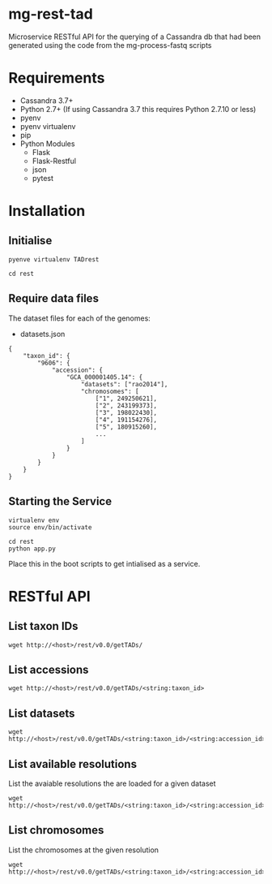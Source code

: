# mg-rest-tad
Microservice RESTful API for the querying of a Cassandra db that had been generated using the code from the mg-process-fastq scripts

# Requirements
- Cassandra 3.7+
- Python 2.7+ (If using Cassandra 3.7 this requires Python 2.7.10 or less)
- pyenv
- pyenv virtualenv
- pip
- Python Modules
  - Flask
  - Flask-Restful
  - json
  - pytest

# Installation
## Initialise
```
pyenve virtualenv TADrest

cd rest
```

## Require data files
The dataset files for each of the genomes:

- datasets.json
```
{
    "taxon_id": {
        "9606": {
            "accession": {
                "GCA_000001405.14": {
                    "datasets": ["rao2014"],
                    "chromosomes": [
                        ["1", 249250621],
                        ["2", 243199373],
                        ["3", 198022430],
                        ["4", 191154276],
                        ["5", 180915260],
                        ...
                    ]
                }
            }
        }
    }
}
```

## Starting the Service
```
virtualenv env
source env/bin/activate

cd rest
python app.py
```

Place this in the boot scripts to get intialised as a service.

# RESTful API
## List taxon IDs
```
wget http://<host>/rest/v0.0/getTADs/
```

## List accessions
```
wget http://<host>/rest/v0.0/getTADs/<string:taxon_id>
```

## List datasets
```
wget http://<host>/rest/v0.0/getTADs/<string:taxon_id>/<string:accession_id>/datasets
```

## List available resolutions
List the avaiable resolutions the are loaded for a given dataset
```
wget http://<host>/rest/v0.0/getTADs/<string:taxon_id>/<string:accession_id>/resolutions
```

## List chromosomes
List the chromosomes at the given resolution
```
wget http://<host>/rest/v0.0/getTADs/<string:taxon_id>/<string:accession_id>/chromosomes
```

